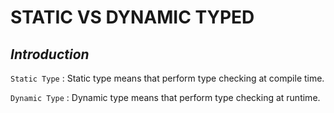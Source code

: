 # STATIC VS DYNAMIC TYPED

## _Introduction_
`Static Type` : Static type means that perform type checking at compile time.

`Dynamic Type` : Dynamic type means that perform type checking at runtime.